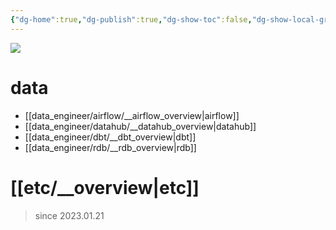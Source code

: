 ```yaml
---
{"dg-home":true,"dg-publish":true,"dg-show-toc":false,"dg-show-local-graph":false,"dg-link-preview":false,"dg-show-file-tree":false,"dg-show-tags":false,"dg-show-backlinks":false,"permalink":"/Welcome To Jx2lee Garden/","tags":["gardenEntry"],"dgShowBacklinks":false,"dgShowLocalGraph":false,"dgShowFileTree":false,"dgShowToc":false,"dgLinkPreview":false,"dgShowTags":false,"dgPassFrontmatter":true,"noteIcon":"","created":"","updated":""}
---
```



![](https://i.imgur.com/7dlsgVl.jpg)

# data
- [[data_engineer/airflow/__airflow_overview\|airflow]]
- [[data_engineer/datahub/__datahub_overview\|datahub]]
- [[data_engineer/dbt/__dbt_overview\|dbt]]
- [[data_engineer/rdb/__rdb_overview\|rdb]]

# [[etc/__overview\|etc]]

> since 2023.01.21